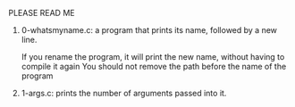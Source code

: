 PLEASE READ ME

1. 0-whatsmyname.c: a program that prints its name, followed by a new line.

    If you rename the program, it will print the new name, without having to compile it again
    You should not remove the path before the name of the program
2. 1-args.c: prints the number of arguments passed into it.
